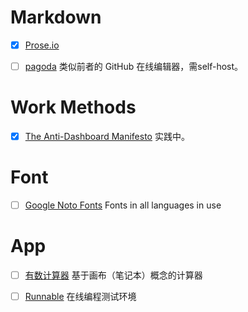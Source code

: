 # Markdown

- [X] [Prose.io](http://prose.io/#celadevra)

- [ ] [pagoda](https://github.com/alagu/pagoda) 类似前者的 GitHub 在线编辑器，需self-host。

# Work Methods

- [X] [The Anti-Dashboard Manifesto](http://neugierig.org/software/blog/2014/07/anti-dashboard-manifesto.html) 实践中。

# Font

- [ ] [Google Noto Fonts](http://www.google.com/get/noto/#/) Fonts in all languages in use

# App

- [ ] [有数计算器](http://tydligapp.com/cn/#.U8xsNUA3vGw) 基于画布（笔记本）概念的计算器

- [ ] [Runnable](http://runnable.com/) 在线编程测试环境
